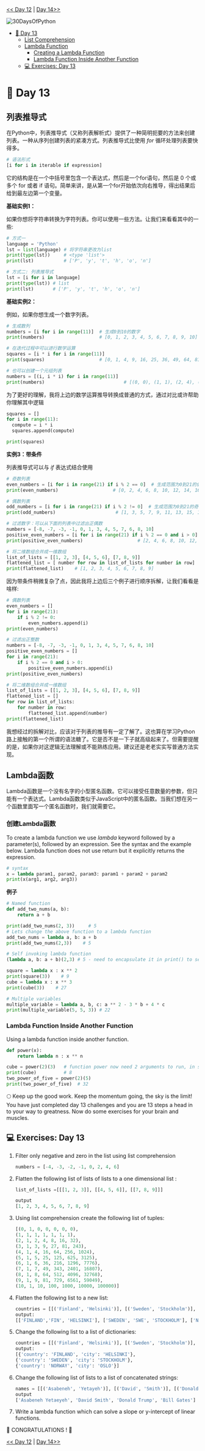 
[<< Day 12](../12_Day_Modules/12_modules.md) | [Day 14>>](../14_Day_Higher_order_functions/14_higher_order_functions.md)

![30DaysOfPython](../images/30DaysOfPython_banner3@2x.png)

- [📘 Day 13](#-day-13)
  - [List Comprehension](#list-comprehension)
  - [Lambda Function](#lambda-function)
    - [Creating a Lambda Function](#creating-a-lambda-function)
    - [Lambda Function Inside Another Function](#lambda-function-inside-another-function)
  - [💻 Exercises: Day 13](#-exercises-day-13)

# 📘 Day 13

## 列表推导式

在Python中，列表推导式（又称列表解析式）提供了一种简明扼要的方法来创建列表。一种从序列创建列表的紧凑方式。列表推导式比使用 _for_ 循环处理列表要快得多。

```py
# 语法形式
[i for i in iterable if expression]
```
它的结构是在一个中括号里包含一个表达式，然后是一个for语句，然后是 0 个或多个 for 或者 if 语句。简单来讲，是从第一个for开始依次向右推导，得出结果后给到最左边第一个变量。

**基础实例1：**

如果你想将字符串转换为字符列表。你可以使用一些方法。让我们来看看其中的一些:

```py
# 方式一
language = 'Python'
lst = list(language) # 将字符串更改为list
print(type(lst))     # <type 'list'>
print(lst)           # ['P', 'y', 't', 'h', 'o', 'n']

# 方式二: 列表推导式
lst = [i for i in language]
print(type(lst)) # list
print(lst)       # ['P', 'y', 't', 'h', 'o', 'n']

```

**基础实例2：**

例如，如果你想生成一个数字列表。

```py
# 生成数列
numbers = [i for i in range(11)]  # 生成0到10的数字
print(numbers)                    # [0, 1, 2, 3, 4, 5, 6, 7, 8, 9, 10]

# 在迭代过程中可以进行数学运算
squares = [i * i for i in range(11)]
print(squares)                    # [0, 1, 4, 9, 16, 25, 36, 49, 64, 81, 100]

# 也可以创建一个元组列表
numbers = [(i, i * i) for i in range(11)]
print(numbers)                             # [(0, 0), (1, 1), (2, 4), (3, 9), (4, 16), (5, 25)]

```
为了更好的理解，我将上边的数学运算推导转换成普通的方式，通过对比或许帮助你理解其中逻辑
```py
squares = []
for i in range(11):
  compute = i * i
  squares.append(compute)

print(squares)
```

**实例3：带条件**

列表推导式可以与 _if_ 表达式结合使用

```py
# 奇数列表
even_numbers = [i for i in range(21) if i % 2 == 0]  # 生成范围为0到21的偶数列表
print(even_numbers)                    # [0, 2, 4, 6, 8, 10, 12, 14, 16, 18, 20]

# 偶数列表
odd_numbers = [i for i in range(21) if i % 2 != 0]  # 生成范围为0到21的奇数列表
print(odd_numbers)                      # [1, 3, 5, 7, 9, 11, 13, 15, 17, 19]

# 过滤数字：可以从下面的列表中过滤出正偶数
numbers = [-8, -7, -3, -1, 0, 1, 3, 4, 5, 7, 6, 8, 10]
positive_even_numbers = [i for i in range(21) if i % 2 == 0 and i > 0]
print(positive_even_numbers)                    # [2, 4, 6, 8, 10, 12, 14, 16, 18, 20]

# 将二维数组合并成一维数组
list_of_lists = [[1, 2, 3], [4, 5, 6], [7, 8, 9]]
flattened_list = [ number for row in list_of_lists for number in row]
print(flattened_list)    # [1, 2, 3, 4, 5, 6, 7, 8, 9]
```
因为带条件稍微复杂了点，因此我将上边后三个例子进行顺序拆解，让我们看看是啥样:
```py
# 偶数列表
even_numbers = []
for i in range(21):
    if i % 2 != 0:
        even_numbers.append(i)
print(even_numbers)

# 过滤出正整数
numbers = [-8, -7, -3, -1, 0, 1, 3, 4, 5, 7, 6, 8, 10]
positive_even_numbers = []
for i in range(21):
    if i % 2 == 0 and i > 0:
        positive_even_numbers.append(i)
print(positive_even_numbers) 

# 将二维数组合并成一维数组
list_of_lists = [[1, 2, 3], [4, 5, 6], [7, 8, 9]]
flattened_list = []
for row in list_of_lists:
    for number in row:
        flattened_list.append(number)
print(flattened_list)
```
我想经过的拆解对比，应该对于列表的推导有一定了解了。这也算在学习Python路上接触的第一个所谓的语法糖了。它是否不是一下子就高级起来了。但需要提醒的是，如果你对这逻辑无法理解或不能熟练应用。建议还是老老实实写普通方法实现。

## Lambda函数

Lambda函数是一个没有名字的小型匿名函数。它可以接受任意数量的参数，但只能有一个表达式。Lambda函数类似于JavaScript中的匿名函数。当我们想在另一个函数里面写一个匿名函数时，我们就需要它。

### 创建Lambda函数

To create a lambda function we use _lambda_ keyword followed by a parameter(s), followed by an expression. See the syntax and the example below. Lambda function does not use return but it explicitly returns the expression.

```py
# syntax
x = lambda param1, param2, param3: param1 + param2 + param2
print(x(arg1, arg2, arg3))
```

**例子**

```py
# Named function
def add_two_nums(a, b):
    return a + b

print(add_two_nums(2, 3))     # 5
# Lets change the above function to a lambda function
add_two_nums = lambda a, b: a + b
print(add_two_nums(2,3))    # 5

# Self invoking lambda function
(lambda a, b: a + b)(2,3) # 5 - need to encapsulate it in print() to see the result in the console

square = lambda x : x ** 2
print(square(3))    # 9
cube = lambda x : x ** 3
print(cube(3))    # 27

# Multiple variables
multiple_variable = lambda a, b, c: a ** 2 - 3 * b + 4 * c
print(multiple_variable(5, 5, 3)) # 22
```

### Lambda Function Inside Another Function

Using a lambda function inside another function.

```py
def power(x):
    return lambda n : x ** n

cube = power(2)(3)   # function power now need 2 arguments to run, in separate rounded brackets
print(cube)          # 8
two_power_of_five = power(2)(5) 
print(two_power_of_five)  # 32
```

🌕 Keep up the good work. Keep the momentum going, the sky is the limit! You have just completed day 13 challenges and you are 13 steps a head in to your way to greatness. Now do some exercises for your brain and muscles.

## 💻 Exercises: Day 13

1. Filter only negative and zero in the list using list comprehension
   ```py
   numbers = [-4, -3, -2, -1, 0, 2, 4, 6]
   ```
2. Flatten the following list of lists of lists to a one dimensional list :

   ```py
   list_of_lists =[[[1, 2, 3]], [[4, 5, 6]], [[7, 8, 9]]]

   output
   [1, 2, 3, 4, 5, 6, 7, 8, 9]
   ```

3. Using list comprehension create the following list of tuples:
   ```py
   [(0, 1, 0, 0, 0, 0, 0),
   (1, 1, 1, 1, 1, 1, 1),
   (2, 1, 2, 4, 8, 16, 32),
   (3, 1, 3, 9, 27, 81, 243),
   (4, 1, 4, 16, 64, 256, 1024),
   (5, 1, 5, 25, 125, 625, 3125),
   (6, 1, 6, 36, 216, 1296, 7776),
   (7, 1, 7, 49, 343, 2401, 16807),
   (8, 1, 8, 64, 512, 4096, 32768),
   (9, 1, 9, 81, 729, 6561, 59049),
   (10, 1, 10, 100, 1000, 10000, 100000)]
   ```
4. Flatten the following list to a new list:
   ```py
   countries = [[('Finland', 'Helsinki')], [('Sweden', 'Stockholm')], [('Norway', 'Oslo')]]
   output:
   [['FINLAND','FIN', 'HELSINKI'], ['SWEDEN', 'SWE', 'STOCKHOLM'], ['NORWAY', 'NOR', 'OSLO']]
   ```
5. Change the following list to a list of dictionaries:
   ```py
   countries = [[('Finland', 'Helsinki')], [('Sweden', 'Stockholm')], [('Norway', 'Oslo')]]
   output:
   [{'country': 'FINLAND', 'city': 'HELSINKI'},
   {'country': 'SWEDEN', 'city': 'STOCKHOLM'},
   {'country': 'NORWAY', 'city': 'OSLO'}]
   ```
6. Change the following list of lists to a list of concatenated strings:
   ```py
   names = [[('Asabeneh', 'Yetayeh')], [('David', 'Smith')], [('Donald', 'Trump')], [('Bill', 'Gates')]]
   output
   ['Asabeneh Yetaeyeh', 'David Smith', 'Donald Trump', 'Bill Gates']
   ```
7. Write a lambda function which can solve a slope or y-intercept of linear functions.

🎉 CONGRATULATIONS ! 🎉

[<< Day 12](../12_Day_Modules/12_modules.md) | [Day 14>>](../14_Day_Higher_order_functions/14_higher_order_functions.md)

